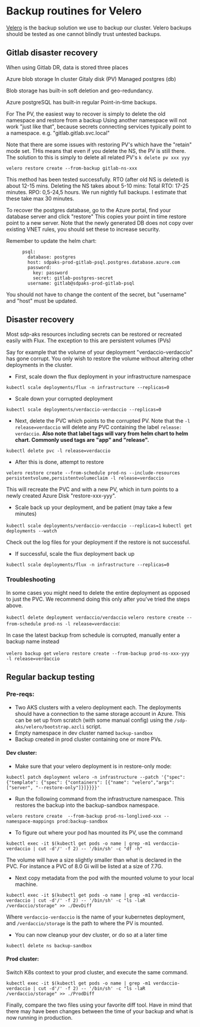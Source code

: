 # Backup routines for Velero

[Velero](https://github.com/heptio/velero) is the backup solution we use to backup our cluster.
Velero backups should be tested as one cannot blindly trust untested backups.


## Gitlab disaster recovery

When using Gitlab DR, data is stored three places

Azure blob storage
In cluster Gitaly disk (PV)
Managed postgres (db)

Blob storage has built-in soft deletion and geo-redundancy.

Azure postgreSQL has built-in regular Point-in-time backups.

For The PV, the easiest way to recover is simply to delete the old namespace and restore from a backup
Using another namespace will not work "just like that", because secrets connecting services typically point to a namespace. e.g. "gitlab.gitlab.svc.local"

Note that there are some issues with restoring PV's which have the "retain" mode set. THis means that even if you delete the NS, the PV is still there.
The solution to this is simply to delete all related PV's
`k delete pv xxx yyy`

`velero restore create --from-backup gitlab-ns-xxx `

This method has been tested successfully. RTO (after old NS is deleted) is about 12-15 mins. Deleting the NS takes about 5-10 mins:
Total RTO: 17-25 minutes.
RPO: 0,5-24,5 hours. We run nightly full backups. I estimate that these take max 30 minutes.

To recover the postgres database, go to the Azure portal, find your database server and click "restore"
This copies your point in time restore point to a new server.
Note that the newly generated DB does not copy over existing VNET rules, you should set these to increase security.

Remember to update the helm chart:

```
      psql:
        database: postgres
        host: sdpaks-prod-gitlab-psql.postgres.database.azure.com
        password:
          key: password
          secret: gitlab-postgres-secret
        username: gitlab@sdpaks-prod-gitlab-psql
```
You should not have to change the content of the secret, but "username" and "host" must be updated.


## Disaster recovery

Most sdp-aks resources including secrets can be restored or recreated easily with Flux. The exception to this are persistent volumes (PVs)

Say for example that the volume of your deployment "verdaccio-verdaccio" has gone corrupt. 
You only wish to restore the volume without altering other deployments in the cluster.

* First, scale down the flux deployment in your infrastructure namespace

`kubectl scale deployments/flux -n infrastructure --replicas=0  `

* Scale down your corrupted deployment

`kubectl scale deployments/verdaccio-verdaccio --replicas=0` 

* Next, delete the PVC which points to the corrupted PV.  Note that the `-l release=verdaccio` will delete any PVC containing the label `release: verdaccio`. __Also note that label tags will vary from helm chart to helm chart. Commonly used tags are "app" and "release".__

`kubectl delete pvc -l release=verdaccio`

* After this is done, attempt to restore 

`velero restore create --from-schedule prod-ns --include-resources persistentvolume,persistentvolumeclaim -l release=verdaccio`

This will recreate the PVC and with a new PV, which in turn points to a newly created Azure Disk "restore-xxx-yyy". 

* Scale back up your deployment, and be patient (may take a few minutes)

`kubectl scale deployments/verdaccio-verdaccio --replicas=1` 
`kubectl get deployments --watch`

Check out the log files for your deployment if the restore is not successful.

* If successful, scale the flux deployment back up

`kubectl scale deployments/flux -n infrastructure --replicas=0  `

### Troubleshooting 
In some cases you might need to delete the entire deployment as opposed to just the PVC. We recommend doing this only after you've tried the steps above.

`kubectl delete deployment verdaccio/verdaccio`
`velero restore create --from-schedule prod-ns -l release=verdaccio`:

In case the latest backup from schedule is corrupted, manually enter a backup name instead

`velero backup get`
`velero restore create --from-backup prod-ns-xxx-yyy -l release=verdaccio`

## Regular backup testing

### Pre-reqs:
* Two AKS clusters with a velero deployment each. The deployments should have a connection to the same storage account in Azure.
 This can be set up from scratch (with some manual config) using the `/sdp-aks/velero/bootstrap.azcli` script.
* Empty namespace in dev cluster named `backup-sandbox`
* Backup created in prod cluster containing one or more PVs.

#### Dev cluster:

* Make sure that your velero deployment is in restore-only mode:

```kubectl patch deployment velero -n infrastructure --patch '{"spec": {"template": {"spec": {"containers": [{"name": "velero","args": ["server", "--restore-only"]}]}}}}' ```

* Run the following command from the infrastructure namespace. This restores the backup into the backup-sandbox namespace.

`velero restore create  --from-backup prod-ns-longlived-xxx --namespace-mappings prod:backup-sandbox`

* To figure out where your pod has mounted its PV, use the command

`kubectl exec -it $(kubectl get pods -o name | grep -m1 verdaccio-verdaccio | cut -d'/' -f 2) -- '/bin/sh' -c "df -h" `

The volume will have a size slightly smaller than what is declared in the PVC. For instance a PVC of 8.0 Gi will be listed at a size of 7.7G.

* Next copy metadata from the pod with the mounted volume to your local machine.

```kubectl exec -it $(kubectl get pods -o name | grep -m1 verdaccio-verdaccio | cut -d'/' -f 2) -- '/bin/sh' -c "ls -laR  /verdaccio/storage" >> ./DevDiff```

Where `verdaccio-verdaccio` is the name of your kubernetes deployment, and `/verdaccio/storage` is the path to where the PV is mounted.

* You can now cleanup your dev cluster, or do so at a later time

`kubectl delete ns backup-sandbox`

#### Prod cluster:

Switch K8s context to your prod cluster, and execute the same command.

```kubectl exec -it $(kubectl get pods -o name | grep -m1 verdaccio-verdaccio | cut -d'/' -f 2) -- '/bin/sh' -c "ls -laR  /verdaccio/storage" >> ./ProdDiff```

Finally, compare the two files using your favorite diff tool. Have in mind that there may have been changes between the time of your backup and what is now running in production.